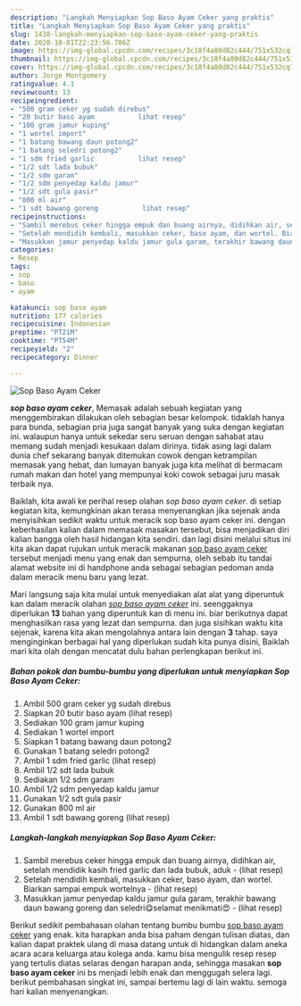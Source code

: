 ```yaml
---
description: "Langkah Menyiapkan Sop Baso Ayam Ceker yang praktis"
title: "Langkah Menyiapkan Sop Baso Ayam Ceker yang praktis"
slug: 1438-langkah-menyiapkan-sop-baso-ayam-ceker-yang-praktis
date: 2020-10-01T22:23:56.786Z
image: https://img-global.cpcdn.com/recipes/3c18f4a80d82c444/751x532cq70/sop-baso-ayam-ceker-foto-resep-utama.jpg
thumbnail: https://img-global.cpcdn.com/recipes/3c18f4a80d82c444/751x532cq70/sop-baso-ayam-ceker-foto-resep-utama.jpg
cover: https://img-global.cpcdn.com/recipes/3c18f4a80d82c444/751x532cq70/sop-baso-ayam-ceker-foto-resep-utama.jpg
author: Jorge Montgomery
ratingvalue: 4.1
reviewcount: 13
recipeingredient:
- "500 gram ceker yg sudah direbus"
- "20 butir baso ayam           lihat resep"
- "100 gram jamur kuping"
- "1 wortel import"
- "1 batang bawang daun potong2"
- "1 batang seledri potong2"
- "1 sdm fried garlic           lihat resep"
- "1/2 sdt lada bubuk"
- "1/2 sdm garam"
- "1/2 sdm penyedap kaldu jamur"
- "1/2 sdt gula pasir"
- "800 ml air"
- "1 sdt bawang goreng           lihat resep"
recipeinstructions:
- "Sambil merebus ceker hingga empuk dan buang airnya, didihkan air, setelah mendidik kasih fried garlic dan lada bubuk, aduk           (lihat resep)"
- "Setelah mendidih kembali, masukkan ceker, baso ayam, dan wortel. Biarkan sampai empuk wortelnya           (lihat resep)"
- "Masukkan jamur penyedap kaldu jamur gula garam, terakhir bawang daun bawang goreng dan seledri😋selamat menikmati😍           (lihat resep)"
categories:
- Resep
tags:
- sop
- baso
- ayam

katakunci: sop baso ayam 
nutrition: 177 calories
recipecuisine: Indonesian
preptime: "PT21M"
cooktime: "PT54M"
recipeyield: "2"
recipecategory: Dinner

---
```



![Sop Baso Ayam Ceker](https://img-global.cpcdn.com/recipes/3c18f4a80d82c444/751x532cq70/sop-baso-ayam-ceker-foto-resep-utama.jpg)

<b><i>sop baso ayam ceker</i></b>, Memasak adalah sebuah kegiatan yang menggembirakan dilakukan oleh sebagian besar kelompok. tidaklah hanya para bunda, sebagian pria juga sangat banyak yang suka dengan kegiatan ini. walaupun hanya untuk sekedar seru seruan dengan sahabat atau memang sudah menjadi kesukaan dalam dirinya. tidak asing lagi dalam dunia chef sekarang banyak ditemukan cowok dengan ketrampilan memasak yang hebat, dan lumayan banyak juga kita melihat di bermacam rumah makan dan hotel yang mempunyai koki cowok sebagai juru masak terbaik nya.

Baiklah, kita awali ke perihal resep olahan <i>sop baso ayam ceker</i>. di setiap kegiatan kita, kemungkinan akan terasa menyenangkan jika sejenak anda menyisihkan sedikit waktu untuk meracik sop baso ayam ceker ini. dengan keberhasilan kalian dalam memasak masakan tersebut, bisa menjadikan diri kalian bangga oleh hasil hidangan kita sendiri. dan lagi disini melalui situs ini kita akan dapat rujukan untuk meracik makanan <u>sop baso ayam ceker</u> tersebut menjadi menu yang enak dan sempurna, oleh sebab itu tandai alamat website ini di handphone anda sebagai sebagian pedoman anda dalam meracik menu baru yang lezat.




Mari langsung saja kita mulai untuk menyediakan alat alat yang diperuntuk kan dalam meracik olahan <u><i>sop baso ayam ceker</i></u> ini. seenggaknya diperlukan <b>13</b> bahan yang diperuntuk kan di menu ini. biar berikutnya dapat menghasilkan rasa yang lezat dan sempurna. dan juga sisihkan waktu kita sejenak, karena kita akan mengolahnya antara lain dengan <b>3</b> tahap. saya menginginkan berbagai hal yang diperlukan sudah kita punya disini, Baiklah mari kita olah dengan mencatat dulu bahan perlengkapan berikut ini.

<!--inarticleads1-->

##### Bahan pokok dan bumbu-bumbu yang diperlukan untuk menyiapkan Sop Baso Ayam Ceker:

1. Ambil 500 gram ceker yg sudah direbus
1. Siapkan 20 butir baso ayam           (lihat resep)
1. Sediakan 100 gram jamur kuping
1. Sediakan 1 wortel import
1. Siapkan 1 batang bawang daun potong2
1. Gunakan 1 batang seledri potong2
1. Ambil 1 sdm fried garlic           (lihat resep)
1. Ambil 1/2 sdt lada bubuk
1. Sediakan 1/2 sdm garam
1. Ambil 1/2 sdm penyedap kaldu jamur
1. Gunakan 1/2 sdt gula pasir
1. Gunakan 800 ml air
1. Ambil 1 sdt bawang goreng           (lihat resep)




<!--inarticleads2-->

##### Langkah-langkah menyiapkan Sop Baso Ayam Ceker:

1. Sambil merebus ceker hingga empuk dan buang airnya, didihkan air, setelah mendidik kasih fried garlic dan lada bubuk, aduk -           (lihat resep)
1. Setelah mendidih kembali, masukkan ceker, baso ayam, dan wortel. Biarkan sampai empuk wortelnya -           (lihat resep)
1. Masukkan jamur penyedap kaldu jamur gula garam, terakhir bawang daun bawang goreng dan seledri😋selamat menikmati😍 -           (lihat resep)




Berikut sedikit pembahasan olahan tentang bumbu bumbu <u>sop baso ayam ceker</u> yang enak. kita harapkan anda bisa paham dengan tulisan diatas, dan kalian dapat praktek ulang di masa datang untuk di hidangkan dalam aneka acara acara keluarga atau kolega anda. kamu bisa mengulik resep resep yang tertulis diatas selaras dengan harapan anda, sehingga masakan <b>sop baso ayam ceker</b> ini bs menjadi lebih enak dan menggugah selera lagi. berikut pembahasan singkat ini, sampai bertemu lagi di lain waktu. semoga hari kalian menyenangkan.
